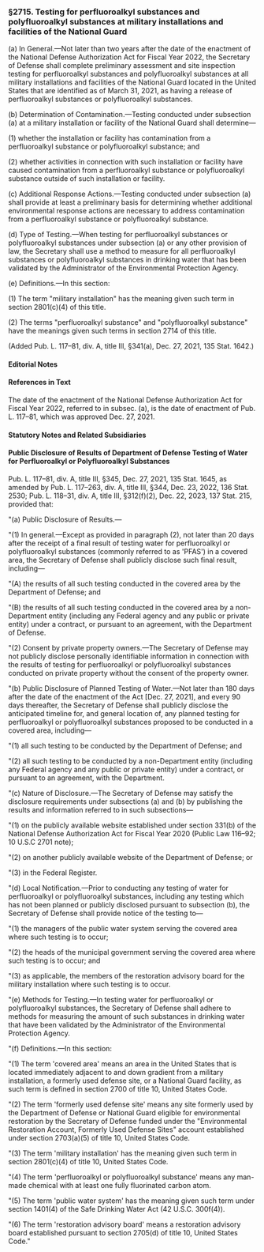 ### §2715. Testing for perfluoroalkyl substances and polyfluoroalkyl substances at military installations and facilities of the National Guard ###

(a) In General.—Not later than two years after the date of the enactment of the National Defense Authorization Act for Fiscal Year 2022, the Secretary of Defense shall complete preliminary assessment and site inspection testing for perfluoroalkyl substances and polyfluoroalkyl substances at all military installations and facilities of the National Guard located in the United States that are identified as of March 31, 2021, as having a release of perfluoroalkyl substances or polyfluoroalkyl substances.

(b) Determination of Contamination.—Testing conducted under subsection (a) at a military installation or facility of the National Guard shall determine—

(1) whether the installation or facility has contamination from a perfluoroalkyl substance or polyfluoroalkyl substance; and

(2) whether activities in connection with such installation or facility have caused contamination from a perfluoroalkyl substance or polyfluoroalkyl substance outside of such installation or facility.

(c) Additional Response Actions.—Testing conducted under subsection (a) shall provide at least a preliminary basis for determining whether additional environmental response actions are necessary to address contamination from a perfluoroalkyl substance or polyfluoroalkyl substance.

(d) Type of Testing.—When testing for perfluoroalkyl substances or polyfluoroalkyl substances under subsection (a) or any other provision of law, the Secretary shall use a method to measure for all perfluoroalkyl substances or polyfluoroalkyl substances in drinking water that has been validated by the Administrator of the Environmental Protection Agency.

(e) Definitions.—In this section:

(1) The term "military installation" has the meaning given such term in section 2801(c)(4) of this title.

(2) The terms "perfluoroalkyl substance" and "polyfluoroalkyl substance" have the meanings given such terms in section 2714 of this title.

(Added Pub. L. 117–81, div. A, title III, §341(a), Dec. 27, 2021, 135 Stat. 1642.)

#### **Editorial Notes** ####

#### References in Text ####

The date of the enactment of the National Defense Authorization Act for Fiscal Year 2022, referred to in subsec. (a), is the date of enactment of Pub. L. 117–81, which was approved Dec. 27, 2021.

#### **Statutory Notes and Related Subsidiaries** ####

#### Public Disclosure of Results of Department of Defense Testing of Water for Perfluoroalkyl or Polyfluoroalkyl Substances ####

Pub. L. 117–81, div. A, title III, §345, Dec. 27, 2021, 135 Stat. 1645, as amended by Pub. L. 117–263, div. A, title III, §344, Dec. 23, 2022, 136 Stat. 2530; Pub. L. 118–31, div. A, title III, §312(f)(2), Dec. 22, 2023, 137 Stat. 215, provided that:

"(a) Public Disclosure of Results.—

"(1) In general.—Except as provided in paragraph (2), not later than 20 days after the receipt of a final result of testing water for perfluoroalkyl or polyfluoroalkyl substances (commonly referred to as 'PFAS') in a covered area, the Secretary of Defense shall publicly disclose such final result, including—

"(A) the results of all such testing conducted in the covered area by the Department of Defense; and

"(B) the results of all such testing conducted in the covered area by a non-Department entity (including any Federal agency and any public or private entity) under a contract, or pursuant to an agreement, with the Department of Defense.

"(2) Consent by private property owners.—The Secretary of Defense may not publicly disclose personally identifiable information in connection with the results of testing for perfluoroalkyl or polyfluoroalkyl substances conducted on private property without the consent of the property owner.

"(b) Public Disclosure of Planned Testing of Water.—Not later than 180 days after the date of the enactment of the Act [Dec. 27, 2021], and every 90 days thereafter, the Secretary of Defense shall publicly disclose the anticipated timeline for, and general location of, any planned testing for perfluoroalkyl or polyfluoroalkyl substances proposed to be conducted in a covered area, including—

"(1) all such testing to be conducted by the Department of Defense; and

"(2) all such testing to be conducted by a non-Department entity (including any Federal agency and any public or private entity) under a contract, or pursuant to an agreement, with the Department.

"(c) Nature of Disclosure.—The Secretary of Defense may satisfy the disclosure requirements under subsections (a) and (b) by publishing the results and information referred to in such subsections—

"(1) on the publicly available website established under section 331(b) of the National Defense Authorization Act for Fiscal Year 2020 (Public Law 116–92; 10 U.S.C 2701 note);

"(2) on another publicly available website of the Department of Defense; or

"(3) in the Federal Register.

"(d) Local Notification.—Prior to conducting any testing of water for perfluoroalkyl or polyfluoroalkyl substances, including any testing which has not been planned or publicly disclosed pursuant to subsection (b), the Secretary of Defense shall provide notice of the testing to—

"(1) the managers of the public water system serving the covered area where such testing is to occur;

"(2) the heads of the municipal government serving the covered area where such testing is to occur; and

"(3) as applicable, the members of the restoration advisory board for the military installation where such testing is to occur.

"(e) Methods for Testing.—In testing water for perfluoroalkyl or polyfluoroalkyl substances, the Secretary of Defense shall adhere to methods for measuring the amount of such substances in drinking water that have been validated by the Administrator of the Environmental Protection Agency.

"(f) Definitions.—In this section:

"(1) The term 'covered area' means an area in the United States that is located immediately adjacent to and down gradient from a military installation, a formerly used defense site, or a National Guard facility, as such term is defined in section 2700 of title 10, United States Code.

"(2) The term 'formerly used defense site' means any site formerly used by the Department of Defense or National Guard eligible for environmental restoration by the Secretary of Defense funded under the "Environmental Restoration Account, Formerly Used Defense Sites" account established under section 2703(a)(5) of title 10, United States Code.

"(3) The term 'military installation' has the meaning given such term in section 2801(c)(4) of title 10, United States Code.

"(4) The term 'perfluoroalkyl or polyfluoroalkyl substance' means any man-made chemical with at least one fully fluorinated carbon atom.

"(5) The term 'public water system' has the meaning given such term under section 1401(4) of the Safe Drinking Water Act (42 U.S.C. 300f(4)).

"(6) The term 'restoration advisory board' means a restoration advisory board established pursuant to section 2705(d) of title 10, United States Code."